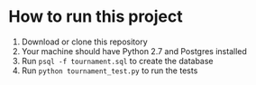 # How to run this project
1. Download or clone this repository
2. Your machine should have Python 2.7 and Postgres installed
3. Run `psql -f tournament.sql` to create the database
4. Run `python tournament_test.py` to run the tests
